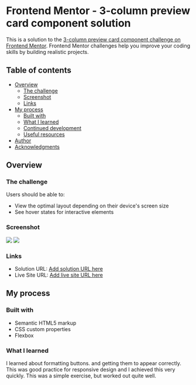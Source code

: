 # Frontend Mentor - 3-column preview card component solution

This is a solution to the [3-column preview card component challenge on Frontend Mentor](https://www.frontendmentor.io/challenges/3column-preview-card-component-pH92eAR2-). Frontend Mentor challenges help you improve your coding skills by building realistic projects.

## Table of contents

- [Overview](#overview)
  - [The challenge](#the-challenge)
  - [Screenshot](#screenshot)
  - [Links](#links)
- [My process](#my-process)
  - [Built with](#built-with)
  - [What I learned](#what-i-learned)
  - [Continued development](#continued-development)
  - [Useful resources](#useful-resources)
- [Author](#author)
- [Acknowledgments](#acknowledgments)

## Overview

### The challenge

Users should be able to:

- View the optimal layout depending on their device's screen size
- See hover states for interactive elements

### Screenshot

![](./screenshot01.png)
![](./screenshot02.png)

### Links

- Solution URL: [Add solution URL here](https://www.frontendmentor.io/solutions/3-column-preview-card-using-css-flexbox-4MYuFXX2jd)
- Live Site URL: [Add live site URL here](https://inkfromblood.github.io/frontendmentor-3-column-preview-card/)

## My process

### Built with

- Semantic HTML5 markup
- CSS custom properties
- Flexbox


### What I learned

I learned about formatting buttons. and getting them to appear correctly.
This was good practice for responsive design and I achieved this very quickly.
This was a simple exercise, but worked out quite well.
